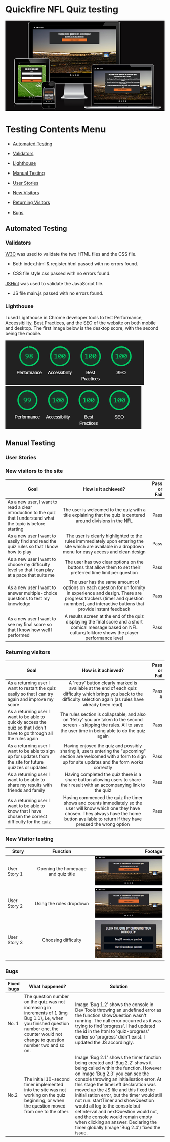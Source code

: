 # Quickfire NFL Quiz testing 

![The Quickfire Divisional NFL quiz](/assets/images/validation/amiresponsive-nfl.png)

# Testing Contents Menu 

* [Automated Testing](#automated-testing)

* [Validators](#validators)

* [Lighthouse](#lighthouse)

* [Manual Testing](#manual-testing)

* [User Stories](#user-stories)

* [New Visitors](#new-visitors-to-the-site)

* [Returning Visitors](#returning-visitors)

* [Bugs](#bugs)

## Automated Testing 

### Validators 

[W3C](https://validator.w3.org/) was used to validate the two HTML files and the CSS file. 

* Both index.html & register.html passed with no errors found. 

* CSS file style.css passed with no errors found. 

[JSHint](https://jshint.com/) was used to validate the JavaScript file. 

* JS file main.js passed with no errors found. 

### Lighthouse 

I used Lighthouse in Chrome developer tools to test Performance, Accessibility, Best Practices, and the SEO of the website on both mobile and desktop. The first image below is the desktop score, with the second being the mobile. 

![PC Lighthouse score](/assets/images/validation/lighthouse-pc-report.png)
![Mobile Lighthouse score](/assets/images/validation/lighthouse-mobile-report.png)

## Manual Testing

### User Stories 

### New visitors to the site 

| Goal | How is it achieved? | Pass or Fail | 
| --- | :---: | ---: |
| As a new user, I want to read a clear introduction to the quiz that I understand what the topic is before starting | The user is welcomed to the quiz with a title explaining that the quiz is centered around divisions in the NFL | Pass 
| As a new user I want to easily find and read the quiz rules so that I know how to play | The user is clearly highlighted to the rules immmediately upon entering the site which are available in a dropdown menu for easy access and clean design | Pass
| As a new user I want to choose my difficulty level so that I can play at a pace that suits me | The user has two clear options on the buttons that allow them to set their preferred time limit per question | Pass 
| As a new user I want to answer multiple-choice questions to test my knowledge | The user has the same amount of options on each question for uniformity in experience and design. There are progress trackers (timer and question numnber), and interactive buttons that provide instant feedback | Pass 
| As a new user I want to see my final score so that I know how well I performed | A results screen at the end of the quiz displaying the final score and a short comical message based on NFL culture/folklore shows the player performance level | Pass 

### Returning visitors 

| Goal | How is it achieved? | Pass or Fail | 
| --- | :---: | ---: |
| As a returning user I want to restart the quiz easily so that I can try again and improve my score | A 'retry' button clearly marked is available at the end of each quiz difficulty which brings you back to the difficulty selection again (as rules have already been read) | Pass #
| As a returning user I want to be able to quickly access the quiz so that I don't have to go through all the rules again | The rules section is collapsable, and also on 'Retry' you are taken to the second screen - skipping the rules. All to save the user time in being able to do the quiz again | Pass 
| As a returning user I want to be able to sign up for updates from the site for future quizzes or updates | Having enjoyed the quiz and possibly sharing it, users entering the "upcoming" section are welcomed with a form to sign up for site updates and the form works correctly | Pass 
| As a returning user I want to be able to share my results with friends and family | Having completed the quiz there is a share button allowing users to share their result with an accompanying link to the quiz | Pass 
| As a returning user I want to be able to know that I have chosen the correct difficulty for the quiz | Having commenced the quiz the timer shows and counts immediately so the user will know which one they have chosen. They always have the home button available to return if they have pressed the wrong option | Pass 

### New Visitor testing 
| Story | Function | Footage | 
| --- | :---: | ---: | 
| User Story 1 | Opening the homepage and quiz title | ![gif of landing](/assets/images/features/intro-quiz.gif)
| User Story 2 | Using the rules dropdown | ![gif of rules dropdown](/assets/images/features/rules-drop.gif) 
| User Story 3 | Choosing difficulty | ![gif of difficulty selection](/assets/images/features/choose-diff.gif)

### Bugs

 Fixed bugs | What happened? | Solution 
-- | -- | -- |
No. 1 | The question number on the quiz was not increasing in increments of 1 (img Bug 1.1), i.e, when you finished question number one, the counter would not change to question number two and so on.| Image 'Bug 1.2' shows the console in Dev Tools throwing an undefined error as the function showQuestion wasn't running. The null error occurred as it was trying to find 'progress'. I had updated the id in the html to 'quiz-progress' earlier so 'progress' didn't exist. I updated the JS accordingly. 
No.2 | The initial 10-second timer implemented into the site was not working on the quiz beginning, or when the question moved from one to the other. | Image 'Bug 2.1' shows the timer function being created and 'Bug 2.2' shows it being called within the function. However on image 'Bug 2.3' you can see the console throwing an initialisation error. At this stage the timeLeft declaration was moved up the JS file and this fixed the initialisation error, but the timer would still not run. startTimer and showQuestion would all log to the console but setInterval and nextQuestion would not, and the console would remain empty when clicking an answer. Declaring the timer globally (image 'Bug 2.4') fixed the issue. 